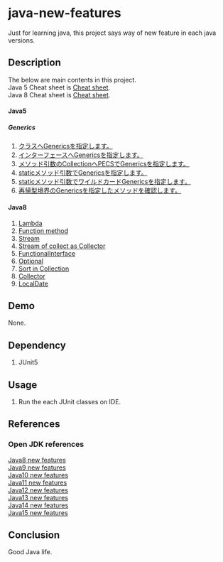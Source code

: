 # java-new-features
Just for learning java, this project says way of new feature in each java versions.  

## Description
The below are main contents in this project.  
Java 5 Cheat sheet is [Cheat sheet](https://github.com/fukugit/java-new-features/wiki/Cheat-sheet-for-Java-5).  
Java 8 Cheat sheet is [Cheat sheet](https://github.com/fukugit/java-new-features/wiki/Cheat-sheet-for-Java-8).  

#### Java5
##### Generics
1. [クラスへGenericsを指定します。](src/test/java/com/github/fukugit/newfeatures/java5/generics/GenericsForClass.java)  
2. [インターフェースへGenericsを指定します。](src/test/java/com/github/fukugit/newfeatures/java5/generics/GenericsForInterface.java)  
3. [メソッド引数のCollectionへPECSでGenericsを指定します。](src/test/java/com/github/fukugit/newfeatures/java5/generics/GenericsForExtendsSuper.java)  
4. [staticメソッド引数でGenericsを指定します。](src/test/java/com/github/fukugit/newfeatures/java5/generics/GenericsForMethod.java)  
5. [staticメソッド引数でワイルドカードGenericsを指定します。](src/test/java/com/github/fukugit/newfeatures/java5/generics/GenericsForWildcard.java)  
6. [再帰型境界のGenericsを指定したメソッドを確認します。](src/test/java/com/github/fukugit/newfeatures/java5/generics/GenericsForCollections.java)  

#### Java8
1. [Lambda](src/main/java/jp/co/example/java8/LambdaFeature.java)  
2. [Function method](src/main/java/jp/co/example/java8/FunctionFeature.java)  
3. [Stream](src/main/java/jp/co/example/java8/StreamFeature.java)  
4. [Stream of collect as Collector](src/main/java/jp/co/example/java8/CollectorFeature.java)  
5. [FunctionalInterface](src/main/java/jp/co/example/java8/FunctionalInterfaceFeature.java)  
6. [Optional](src/main/java/jp/co/example/java8/OptionalFeature.java)  
7. [Sort in Collection](src/main/java/jp/co/example/java8/CollectionsSortFeature.java)  
8. [Collector](src/main/java/jp/co/example/java8/CollectorFeature.java)  
9. [LocalDate](src/main/java/jp/co/example/java8/LocalDateFeature.java)  

## Demo
None.  

## Dependency
1. JUnit5  

## Usage
1. Run the each JUnit classes on IDE.  

## References
### Open JDK references
[Java8 new features](https://openjdk.java.net/projects/jdk8/features)  
[Java9 new features](https://openjdk.java.net/projects/jdk9/)  
[Java10 new features](https://openjdk.java.net/projects/jdk/10/)  
[Java11 new features](https://openjdk.java.net/projects/jdk/11/)  
[Java12 new features](https://openjdk.java.net/projects/jdk/12/)  
[Java13 new features](https://openjdk.java.net/projects/jdk/13/)  
[Java14 new features](https://openjdk.java.net/projects/jdk/14/)  
[Java15 new features](https://openjdk.java.net/projects/jdk/15/)  

## Conclusion
Good Java life.  
